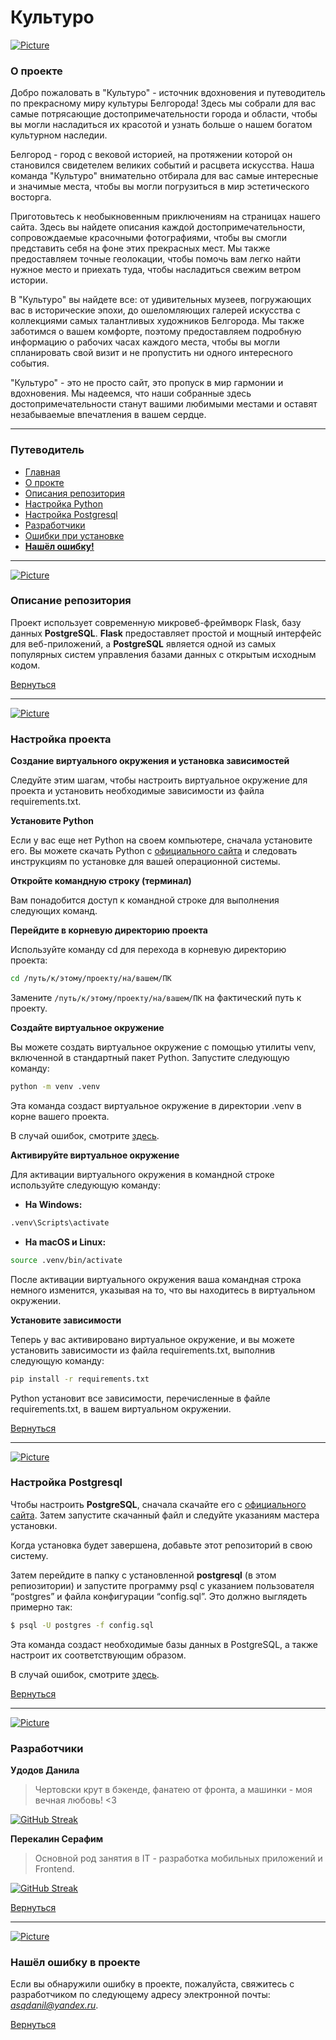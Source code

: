 # Культуро


[![Picture](https://github.com/AsQqqq/culturo/blob/master/GitAssets/image/1.png?raw=true)](#культуро)


### О проекте

Добро пожаловать в "Культуро" - источник вдохновения и путеводитель по прекрасному миру культуры Белгорода! Здесь мы собрали для вас самые потрясающие достопримечательности города и области, чтобы вы могли насладиться их красотой и узнать больше о нашем богатом культурном наследии.

Белгород - город с вековой историей, на протяжении которой он становился свидетелем великих событий и расцвета искусства. Наша команда "Культуро" внимательно отбирала для вас самые интересные и значимые места, чтобы вы могли погрузиться в мир эстетического восторга.

Приготовьтесь к необыкновенным приключениям на страницах нашего сайта. Здесь вы найдете описания каждой достопримечательности, сопровождаемые красочными фотографиями, чтобы вы смогли представить себя на фоне этих прекрасных мест. Мы также предоставляем точные геолокации, чтобы помочь вам легко найти нужное место и приехать туда, чтобы насладиться свежим ветром истории.

В "Культуро" вы найдете все: от удивительных музеев, погружающих вас в исторические эпохи, до ошеломляющих галерей искусства с коллекциями самых талантливых художников Белгорода. Мы также заботимся о вашем комфорте, поэтому предоставляем подробную информацию о рабочих часах каждого места, чтобы вы могли спланировать свой визит и не пропустить ни одного интересного события.

"Культуро" - это не просто сайт, это пропуск в мир гармонии и вдохновения. Мы надеемся, что наши собранные здесь достопримечательности станут вашими любимыми местами и оставят незабываемые впечатления в вашем сердце.

---

### Путеводитель

- [Главная](#культуро)
- [О прокте](#о-проекте)
- [Описания репозитория](#описание-репозитория)
- [Настройка Python](#настройка-проекта)
- [Настройка Postgresql](#настройка-postgresql)
- [Разработчики](#разработчики)
- [Ошибки при установке](https://github.com/AsQqqq/culturo/blob/master/GitAssets/MD/ERROR.md#ошибка-команды-psql)
- **[Нашёл ошибку!](#нашёл-ошибку-в-проекте)**


---

[![Picture](https://github.com/AsQqqq/culturo/blob/master/GitAssets/image/2.png?raw=true)](#культуро)

### Описание репозитория

Проект использует современную микровеб-фреймворк Flask, базу данных **PostgreSQL**. **Flask** предоставляет простой и мощный интерфейс для веб-приложений, а **PostgreSQL** является одной из самых популярных систем управления базами данных с открытым исходным кодом.

[Вернуться](#путеводитель)


---

[![Picture](https://github.com/AsQqqq/culturo/blob/master/GitAssets/image/5.png?raw=true)](#культуро)

### Настройка проекта

**Создание виртуального окружения и установка зависимостей**

Следуйте этим шагам, чтобы настроить виртуальное окружение для проекта и установить необходимые зависимости из файла requirements.txt.

**Установите Python**

Если у вас еще нет Python на своем компьютере, сначала установите его. Вы можете скачать Python с [официального сайта](https://www.python.org/downloads/) и следовать инструкциям по установке для вашей операционной системы.

**Откройте командную строку (терминал)**

Вам понадобится доступ к командной строке для выполнения следующих команд.

**Перейдите в корневую директорию проекта**

Используйте команду cd для перехода в корневую директорию проекта:

``` bash
cd /путь/к/этому/проекту/на/вашем/ПК
```

Замените `/путь/к/этому/проекту/на/вашем/ПК` на фактический путь к проекту.

**Создайте виртуальное окружение**

Вы можете создать виртуальное окружение с помощью утилиты venv, включенной в стандартный пакет Python. Запустите следующую команду:

``` bash
python -m venv .venv
```

Эта команда создаст виртуальное окружение в директории .venv в корне вашего проекта.

В случай ошибок, смотрите [здесь](https://github.com/AsQqqq/culturo/blob/master/GitAssets/MD/ERROR.md#ошибка-команды-python-venv).

**Активируйте виртуальное окружение**

Для активации виртуального окружения в командной строке используйте следующую команду:

* **На Windows:**

``` bash
.venv\Scripts\activate
```

* **На macOS и Linux:**

``` bash
source .venv/bin/activate
```

После активации виртуального окружения ваша командная строка немного изменится, указывая на то, что вы находитесь в виртуальном окружении.

**Установите зависимости**

Теперь у вас активировано виртуальное окружение, и вы можете установить зависимости из файла requirements.txt, выполнив следующую команду:

``` bash
pip install -r requirements.txt
```

Python установит все зависимости, перечисленные в файле requirements.txt, в вашем виртуальном окружении.


[Вернуться](#путеводитель)

---

[![Picture](https://github.com/AsQqqq/culturo/blob/master/GitAssets/image/4.png?raw=true)](#культуро)


### Настройка Postgresql

Чтобы настроить **PostgreSQL**, сначала скачайте его с [официального сайта](https://www.postgresql.org/download/). Затем запустите скачанный файл и следуйте указаниям мастера установки.

Когда установка будет завершена, добавьте этот репозиторий в свою систему.

Затем перейдите в папку с установленной **postgresql** (в этом репиозитории) и запустите программу psql с указанием пользователя “postgres” и файла конфигурации “config.sql”. Это должно выглядеть примерно так:

``` bash
$ psql -U postgres -f config.sql
```

Эта команда создаст необходимые базы данных в PostgreSQL, а также настроит их соответствующим образом.


В случай ошибок, смотрите [здесь](https://github.com/AsQqqq/culturo/blob/master/GitAssets/MD/ERROR.md#ошибка-команды-psql).


[Вернуться](#путеводитель)

---

[![Picture](https://github.com/AsQqqq/culturo/blob/master/GitAssets/image/3.png?raw=true)](#культуро)

### Разработчики

**Удодов Данила**

> Чeртовски крут в бэкенде, фанатею от фронта, а машинки - моя вечная любовь! <3

[![GitHub Streak](http://github-readme-streak-stats.herokuapp.com?user=AsQqqq&border_radius=3&locale=ru&mode=weekly)](https://github.com/AsQqqq)


**Перекалин Серафим**

> Основной род занятия в IT - разработка мобильных приложений и Frontend.

[![GitHub Streak](http://github-readme-streak-stats.herokuapp.com?user=blazzzhenny&border_radius=3&locale=ru&mode=weekly)](https://github.com/blazzzhenny)


[Вернуться](#путеводитель)

---

[![Picture](https://github.com/AsQqqq/culturo/blob/master/GitAssets/image/6.png?raw=true)](#культуро)

### Нашёл ошибку в проекте

Если вы обнаружили ошибку в проекте, пожалуйста, свяжитесь с разработчиком по следующему адресу электронной почты: *[asqdanil@yandex.ru](mailto:asqdanil@yandex.ru)*.


[Вернуться](#путеводитель)